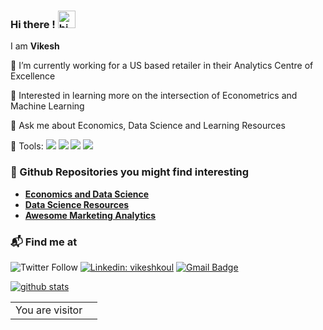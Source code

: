 ### Hi there ! <img src="https://user-images.githubusercontent.com/1303154/88677602-1635ba80-d120-11ea-84d8-d263ba5fc3c0.gif" width="28px" alt="hi">

I am **Vikesh**

🔭 I’m currently working for a US based retailer in their Analytics Centre of Excellence

🌱 Interested in learning more on the intersection of Econometrics and Machine Learning

💬 Ask me about Economics, Data Science and Learning Resources

🙇 Tools:
![](https://img.shields.io/badge/Python-informational?style=plastic&logo=Python&logoColor=white&color=blue)
![](https://img.shields.io/badge/R-informational?style=plastic&logo=R&logoColor=white&color=darkblue)
![](https://img.shields.io/badge/SQL-informational?style=plastic&logo=MySQL&logoColor=white&color=teal)
![](https://img.shields.io/badge/Tableau-informational?style=plastic&logo=Tableau&logoColor=white&color=red)


### 🚀 Github Repositories you might find interesting 

- **[Economics and Data Science](https://github.com/vkoul/Econ-Data-Science)**
- **[Data Science Resources](https://github.com/vkoul/Data-Science-Resources)**
- **[Awesome Marketing Analytics](https://github.com/vkoul/awesome-Marketing-Analytics)**


### 📬 Find me at
![Twitter Follow](https://img.shields.io/twitter/follow/vikesh_koul?style=social)
[![Linkedin: vikeshkoul](https://img.shields.io/badge/-Vikesh%20Koul-blue?style=flat-square&logo=Linkedin&logoColor=white&link=https://www.linkedin.com/in/vikeshkoul/)](https://www.linkedin.com/in/vikeshkoul/)
[![Gmail Badge](https://img.shields.io/badge/-Gmail-d14836?style=flat-square&logo=Gmail&logoColor=white&link=mailto:vikeshkoul@gmail.com)](mailto:vikeshkoul@gmail.com)  


<!--- ![Blog Badge](http://img.shields.io/badge/-Tech%20blog-black?style=flat-square&logo=github&link=https://vikeshkoul.netlify.app/)](https://vikeshkoul.netlify.app/) --->


[![github stats](https://github-readme-stats.vercel.app/api?username=vkoul&hide=prs,issues,contribs&count_private=true&show_icons=true&hide_border=False)](https://github.com/vkoul)


<table>
  <tr>
    <td>You are visitor</td>
    <td><img src="https://profile-counter.glitch.me/vkoul/count.svg" alt="" /></td>
  </tr>
</table>


